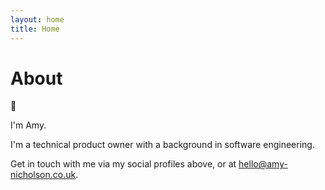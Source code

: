 ```yaml
---
layout: home
title: Home
---
```


# About

:wave:

I'm Amy.

I'm a technical product owner with a background in software engineering.

Get in touch with me via my social profiles above, or at [hello@amy-nicholson.co.uk](mailto:hello@amy-nicholson.co.uk).
